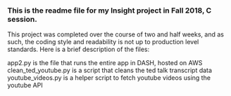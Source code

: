 
### This is the readme file for my Insight project in Fall 2018, C session.

This project was completed over the course of two and half weeks, and as such, the coding style and readability is not up to production level standards.  Here is a brief description of the files:

app2.py is the file that runs the entire app in DASH, hosted on AWS
clean_ted_youtube.py is a script that cleans the ted talk transcript data
youtube_videos.py is a helper script to fetch youtube videos using the youtube API
